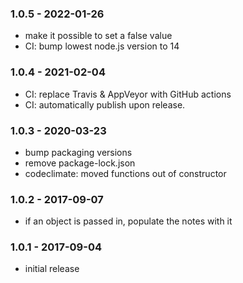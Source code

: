 
### 1.0.5 - 2022-01-26

- make it possible to set a false value
- CI: bump lowest node.js version to 14


### 1.0.4 - 2021-02-04

- CI: replace Travis & AppVeyor with GitHub actions
- CI: automatically publish upon release.


### 1.0.3 - 2020-03-23

- bump packaging versions
- remove package-lock.json
- codeclimate: moved functions out of constructor


### 1.0.2 - 2017-09-07

- if an object is passed in, populate the notes with it


### 1.0.1 - 2017-09-04

- initial release

